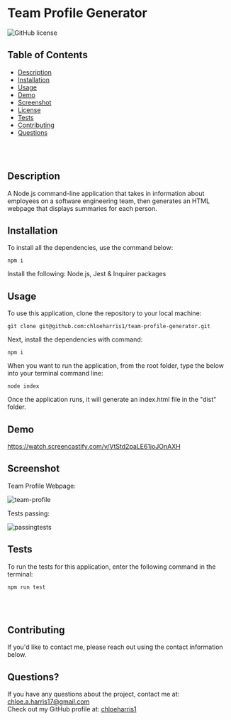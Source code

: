 # Team Profile Generator  <br />

![GitHub license](https://img.shields.io/badge/license-MIT-ff69b4.svg) <br />

## Table of Contents 

- [Description](#description)
- [Installation](#installation)
- [Usage](#usage)
- [Demo](#demo)
- [Screenshot](#screenshot)
- [License](#license)
- [Tests](#tests)
- [Contributing](#contributing)
- [Questions](#questions)

<br />
<br />

## Description 
A Node.js command-line application that takes in information about employees on a software engineering team, then generates an HTML webpage that displays summaries for each person.

## Installation 
To install all the dependencies, use the command below:
```
npm i
```
Install the following: Node.js, Jest & Inquirer packages
<br />

## Usage
To use this application, clone the repository to your local machine:
```
git clone git@github.com:chloeharris1/team-profile-generator.git
```

Next, install the dependencies with command:
```
npm i
```
When you want to run the application, from the root folder, type the below into your terminal command line:
```
node index
```
Once the application runs, it will generate an index.html file in the "dist" folder.

## Demo

https://watch.screencastify.com/v/VtStd2paLE61joJOnAXH

## Screenshot

Team Profile Webpage:

![team-profile](https://user-images.githubusercontent.com/89039793/138017081-61347387-0632-4f5b-ade7-af6a7f8c5af8.PNG)



Tests passing: 

![passingtests](https://user-images.githubusercontent.com/89039793/137832235-e99c72ad-9985-4a90-88af-7c0c1c0a3eee.PNG)

## Tests
To run the tests for this application, enter the following command in the terminal:

  ```
  npm run test
  ```
  <br /> <br />

## Contributing

If you'd like to contact me, please reach out using the contact information below.

## Questions?

If you have any questions about the project, contact me at: 
chloe.a.harris17@gmail.com <br />
Check out my GitHub profile at: 
[chloeharris1](https://github.com/chloeharris1/) <br />
